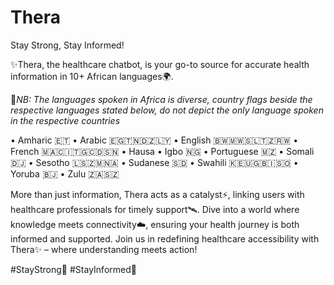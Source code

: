 # Thera

Stay Strong, Stay Informed!

✨Thera, the healthcare chatbot, is your go-to source for accurate health information in 10+ African languages🌍.

🚫*NB: The languages spoken in Africa is diverse, country flags beside the respective languages stated below, do not depict the only language spoken in the respective countries*


• Amharic 🇪🇹
• Arabic 🇪🇬🇹🇳🇩🇿🇱🇾
• English 🇧🇼🇲🇼🇸🇱🇹🇿🇷🇼
• French 🇲🇦🇨🇮🇹🇬🇨🇩🇸🇳
• Hausa 
• Igbo 🇳🇬
• Portuguese 🇲🇿
• Somali 🇩🇯
• Sesotho 🇱🇸🇿🇲🇳🇦
• Sudanese 🇸🇩
• Swahili 🇰🇪🇺🇬🇧🇮🇸🇴
• Yoruba 🇧🇯
• Zulu 🇿🇦🇸🇿




More than just information, Thera acts as a catalyst⚡, linking users with healthcare professionals for timely support🛰️. Dive into a world where knowledge meets connectivity☁️, ensuring your health journey is both informed and supported. Join us in redefining healthcare accessibility with Thera✨ – where understanding meets action! 


#StayStrong💙
#StayInformed🚀
